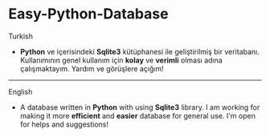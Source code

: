 # Easy-Python-Database

Turkish
- **Python** ve içerisindeki **Sqlite3** kütüphanesi ile geliştirilmiş bir veritabanı. Kullanımının genel kullanım için **kolay** ve **verimli** olması adına çalışmaktayım. Yardım ve görüşlere açığım!
-------
English
- A database written in **Python** with using **Sqlite3** library. I am working for making it more **efficient** and **easier** database for general use. I'm open for helps and suggestions! 
